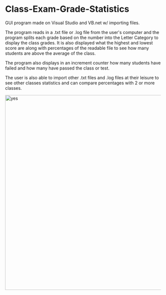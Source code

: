 # Class-Exam-Grade-Statistics

GUI program made on Visual Studio and VB.net w/ importing files.

The program reads in a .txt file or .log file from the user's computer and the program splits each grade based on the number into the Letter Category to display the class grades. It is also displayed what the highest and lowest score are along with percentages of the readable file to see how many students are above the average of the class.

The program also displays in an increment counter how many students have failed and how many have passed the class or test.

The user is also able to import other .txt files and .log files at their leisure to see other classes statistics and can compare percentages with 2 or more classes.




<img width="632" alt="yes" src="https://user-images.githubusercontent.com/46412260/71872568-d60edc00-30ea-11ea-8aee-783cdaaf2c41.png">

